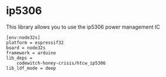 # ip5306

This library allows you to use the ip5306 power management IC

```
[env:node32s]
platform = espressif32
board = node32s
framework = arduino
lib_deps = 
	codewitch-honey-crisis/htcw_ip5306
lib_ldf_mode = deep
```